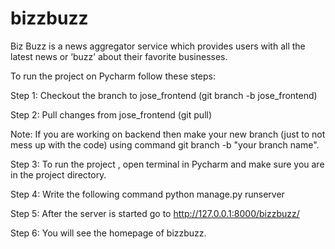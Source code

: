 # bizzbuzz
Biz Buzz is a news aggregator service which provides users with all the latest news or ‘buzz’ about their favorite businesses.

To run the project on Pycharm follow these steps:

Step 1: Checkout the branch to jose_frontend (git branch -b jose_frontend)

Step 2: Pull changes from jose_frontend (git pull)

Note: If you are working on backend then make your new branch (just to not mess up with the code) using command git branch -b "your branch name".

Step 3: To run the project , open terminal in Pycharm and make sure you are in the project directory.

Step 4: Write the following command python manage.py runserver

Step 5: After the server is started go to http://127.0.0.1:8000/bizzbuzz/

Step 6: You will see the homepage of bizzbuzz.

